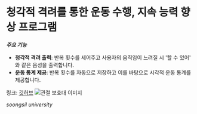 # 청각적 격려를 통한 운동 수행, 지속 능력 향상 프로그램

***주요 기능***
- **청각적 격려 출력**: 반복 횟수를 세어주고 사용자의 움직임이 느려질 시 '할 수 있어' 와 같은 음성을 출력합니다.
- **운동 통계 제공**: 반복 횟수를 자동으로 저장하고 이를 바탕으로 시각적 운동 통계를 제공합니다.

링크: [깃허브](https://github.com/G63AMG-WOO/F80)
![관절 보호대 이미지](https://thumbnail9.coupangcdn.com/thumbnails/remote/492x492ex/image/vendor_inventory/980a/149a281f7862d39e60395cf2c0b008cfee5ffb5b77426363caac0b20c2ec.jpg)






*soongsil university*
